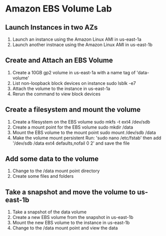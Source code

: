 # Amazon EBS Volume Lab

## Launch Instances in two AZs

1. Launch an instance using the Amazon Linux AMI in us-east-1a
2. Launch another instnace using the Amazon Linux AMI in us-east-1b

## Create and Attach an EBS Volume
1. Create a 10GB gp2 volume in us-east-1a with a name tag of 'data-volume'
2. List non-loopback block devices on instance
sudo lsblk -e7
3. Attach the volume to the instance in us-east-1a
4. Rerun the command to view block devices

## Create a filesystem and mount the volume
1. Create a filesystem on the EBS volume
sudo mkfs -t ext4 /dev/sdb
2. Create a mount point for the EBS volume
sudo mkdir /data
3. Mount the EBS volume to the mount point
sudo mount /dev/sdb /data
4. Make the volume mount persistent
Run: 'sudo nano /etc/fstab' then add '/dev/sdb /data ext4 defaults,nofail 0 2' and save the file

## Add some data to the volume

1. Change to the /data mount point directory
2. Create some files and folders

## Take a snapshot and move the volume to us-east-1b

1. Take a snapshot of the data volume
2. Create a new EBS volume from the snapshot in us-east-1b
3. Mount the new EBS volume to the instance in us-east-1b
4. Change to the /data mount point and view the data

